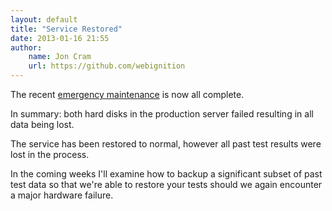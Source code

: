 ```yaml
---
layout: default
title: "Service Restored"
date: 2013-01-16 21:55
author:
    name: Jon Cram
    url: https://github.com/webignition
---
```

    
The recent [emergency maintenance](/down-for-emergency-maintenance) is now all complete.

In summary: both hard disks in the production server failed resulting in all data being lost.

The service has been restored to normal, however all past test results were lost in the process.

In the coming weeks I'll examine how to backup a significant subset of
past test data so that we're able to restore your tests should we again
encounter a major hardware failure.
